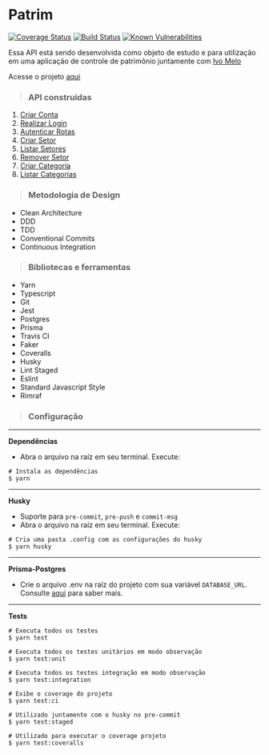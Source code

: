 # Patrim

[![Coverage Status](https://coveralls.io/repos/github/vineboneto/patrim-api/badge.svg?branch=master)](https://coveralls.io/github/vineboneto/patrim-api?branch=master) [![Build Status](https://travis-ci.org/vineboneto/patrim-api.svg?branch=master)](https://travis-ci.org/vineboneto/patrim-api) [![Known Vulnerabilities](https://snyk.io/test/github/vineboneto/patrim-api/badge.svg)](https://snyk.io/test/github/vineboneto/patrim-api)



Essa API está sendo desenvolvida como objeto de estudo e para utilização em uma aplicação de controle de patrimônio juntamente com [Ivo Melo](https://github.com/evil988)

Acesse o projeto [aqui](https://drive.google.com/file/d/1fjLYJtOZnry36GtrmEzdqkgve9VvPRpA/view?usp=sharing)

> ### API construidas

  1. [Criar Conta](./requirements/account/signup.md)
  2. [Realizar Login](./requirements/account/login.md)
  3. [Autenticar Rotas](./requirements/account/auth-middleware.md)
  4. [Criar Setor](./requirements/sector/add-sector.md)
  5. [Listar Setores](./requirements/sector/load-sectors.md)
  6. [Remover Setor](./requirements/sector/delete-sector.md)
  7. [Criar Categoria](./requirements/category/add-category.md)
  8. [Listar Categorias](./requirements/category/load-categories.md)

> ### Metodologia de Design

 - Clean Architecture
 - DDD
 - TDD
 - Conventional Commits
 - Continuous Integration

> ### Bibliotecas e ferramentas

 - Yarn
 - Typescript
 - Git
 - Jest
 - Postgres
 - Prisma
 - Travis CI
 - Faker
 - Coveralls
 - Husky
 - Lint Staged
 - Eslint
 - Standard Javascript Style
 - Rimraf

> ### Configuração

***
**Dependências**
 - Abra o arquivo na raíz em seu terminal. Execute:
  ```shell
  # Instala as dependências
  $ yarn
  ```
***
**Husky**
 - Suporte para ``pre-commit``, ``pre-push`` e ``commit-msg``
 - Abra o arquivo na raíz em seu terminal. Execute:
  ```shell
  # Cria uma pasta .config com as configurações do husky
  $ yarn husky
  ```
 ***
 **Prisma-Postgres**

 - Crie o arquivo .env na raíz do projeto com sua variável ``DATABASE_URL``. Consulte [aqui](https://www.prisma.io/docs/getting-started/quickstart-typescript) para saber mais.
  
 ***
  **Tests**
  ```shell
  # Executa todos os testes
  $ yarn test

  # Executa todos os testes unitários em modo observação
  $ yarn test:unit

  # Executa todos os testes integração em modo observação
  $ yarn test:integration

  # Exibe o coverage do projeto
  $ yarn test:ci

  # Utilizado juntamente com o husky no pre-commit
  $ yarn test:staged

  # Utilizado para executar o coverage projeto
  $ yarn test:coveralls
  ```